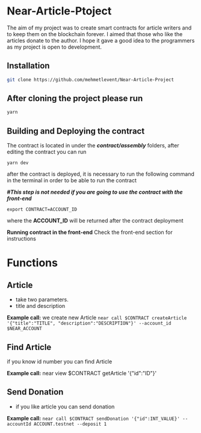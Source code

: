 Near-Article-Ptoject
==================

The aim of my project was to create smart contracts for article writers and to keep them on the blockchain forever. I aimed that those who like the articles donate to the author. I hope it gave a good idea to the programmers as my project is open to development.

## Installation
```bash
git clone https://github.com/mehmetlevent/Near-Article-Project
```

## After cloning the project please run
```bash
yarn
```



## Building and Deploying the contract
The contract is located in under the ***contract/assembly*** folders, after editing the contract you can run

    yarn dev


after the contract is deployed, it is necessary to run the following command in the terminal in order to be able to run the contract

***#This step is not needed if you are going to use the contract with the front-end***

    export CONTRACT=ACCOUNT_ID
where the **ACCOUNT_ID** will be returned after the contract deployment


 
**Running contract in the front-end**
Check the front-end section for instructions

# Functions
## Article 

 -  take two parameters.
 - title and description
 

**Example call:**
we create new Article
`near call $CONTRACT createArticle '{"title":"TITLE", "description":"DESCRIPTION"}' --account_id $NEAR_ACCOUNT`


## Find Article
if you know id number you can find Article

**Example call:**
near view $CONTRACT getArticle '{"id":"ID"}'


 
## Send Donation

 - if you like article you can send donation 
 
**Example call:**
`near call $CONTRACT sendDonation '{"id":INT_VALUE}' --accountId ACCOUNT.testnet --deposit 1`

 

